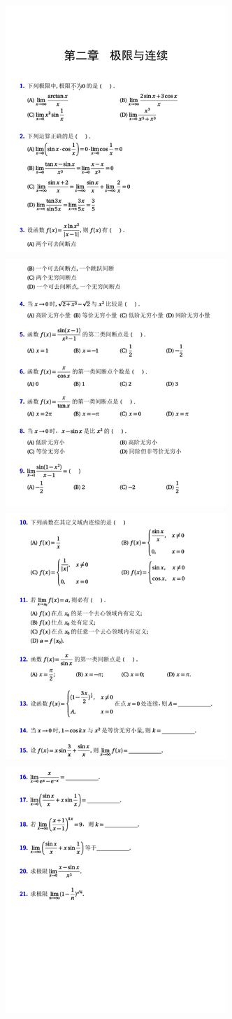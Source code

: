 ![xsim_wjf--03](pic/xsim_wjf--03.svg)

![xsim_wjf--04](pic/xsim_wjf--04.svg)

![xsim_wjf--05](pic/xsim_wjf--05.svg)

![xsim_wjf--06](pic/xsim_wjf--06.svg)



